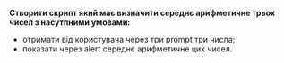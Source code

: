 **Створити скрипт який має визначити середнє арифметичне трьох чисел
з насутпними умовами:**

- отримати від користувача через три prompt три числа;
- показати через alert середнє арифметичне цих чисел.